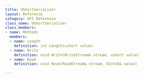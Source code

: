 ```yaml
---
title: UShortSerializer
layout: Reference
category: API Reference
class_name: UShortSerializer
class_members:
- name: Methods
  members:
  - name: Length
    definition: int Length(ushort value)
  - name: Write
    definition: void Write(WriteStream& stream, ushort value)
  - name: Read
    definition: void Read(ReadStream& stream, UInt16& value)

---
```

